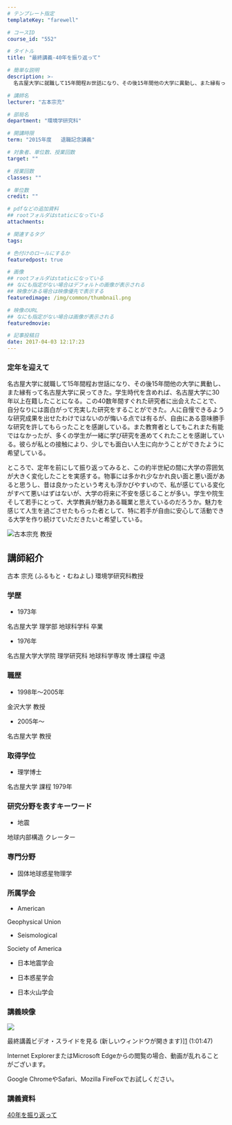 ```yaml
---
# テンプレート指定
templateKey: "farewell"

# コースID
course_id: "552"

# タイトル
title: "最終講義-40年を振り返って"

# 簡単な説明
description: >-
  名古屋大学に就職して15年間程お世話になり、その後15年間他の大学に異動し、また縁有って名古屋大学に戻ってきた。学生時代を含めれば、名古屋大学に30年以上在籍したことになる。この40数年間すぐれた...

# 講師名
lecturer: "古本宗充"

# 部局名
department: "環境学研究科"

# 開講時限
term: "2015年度	退職記念講義"

# 対象者、単位数、授業回数
target: ""

# 授業回数
classes: ""

# 単位数
credit: ""

# pdfなどの追加資料
## rootフォルダはstaticになっている
attachments: 

# 関連するタグ
tags:

# 色付けのロールにするか
featuredpost: true

# 画像
## rootフォルダはstaticになっている
## なにも指定がない場合はデフォルトの画像が表示される
## 映像がある場合は映像優先で表示する
featuredimage: /img/common/thumbnail.png

# 映像のURL
## なにも指定がない場合は画像が表示される
featuredmovie: 

# 記事投稿日
date: 2017-04-03 12:17:23
---
```


### 定年を迎えて

名古屋大学に就職して15年間程お世話になり、その後15年間他の大学に異動し、また縁有って名古屋大学に戻ってきた。学生時代を含めれば、名古屋大学に30年以上在籍したことになる。この40数年間すぐれた研究者に出会えたことで、自分なりには面白がって充実した研究をすることができた。人に自慢できるような研究成果を出せたわけではないのが悔いる点では有るが、自由にある意味勝手な研究を許してもらったことを感謝している。また教育者としてもこれまた有能ではなかったが、多くの学生が一緒に学び研究を進めてくれたことを感謝している。彼らが私との接触により、少しでも面白い人生に向かうことができたように希望している。

ところで、定年を前にして振り返ってみると、この約半世紀の間に大学の雰囲気が大きく変化したことを実感する。物事には多かれ少なかれ良い面と悪い面があると思うし、昔は良かったという考えも浮かびやすいので、私が感じている変化がすべて悪いはずはないが、大学の将来に不安を感じることが多い。学生や院生そして若手にとって、大学教員が魅力ある職業と思えているのだろうか。魅力を感じて人生を過ごさせたもらった者として、特に若手が自由に安心して活動できる大学を作り続けていただきたいと希望している。

![古本宗充 教授](/files/552/furumoto.jpg) 

## 講師紹介

古本 宗充 (ふるもと・むねよし) 環境学研究科教授

### 学歴

* 1973年

名古屋大学 理学部 地球科学科 卒業

* 1976年

名古屋大学大学院 理学研究科 地球科学専攻 博士課程 中退

### 職歴

* 1998年～2005年

金沢大学 教授

* 2005年～

名古屋大学 教授

### 取得学位

* 理学博士

名古屋大学 課程 1979年

### 研究分野を表すキーワード

* 地震

地球内部構造 クレーター

### 専門分野

* 固体地球惑星物理学

### 所属学会

* American

Geophysical Union

* Seismological

Society of America

* 日本地震学会

* 日本惑星学会

* 日本火山学会

### 講義映像

![](/files/552/thumbnail.jpg) 

最終講義ビデオ・スライドを見る (新しいウィンドウが開きます)][1] (1:01:47)

Internet ExplorerまたはMicrosoft Edgeからの閲覧の場合、動画が乱れることがございます。

Google ChromeやSafari、Mozilla FireFoxでお試しください。

[1]: https://nuvideo.media.nagoya-u.ac.jp/embed/0b0cec86a74ef8d47355a53875f914cc58032c7b

### 講義資料

[40年を振り返って](/files/552/document.pdf) 

